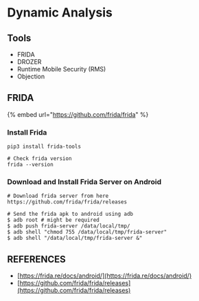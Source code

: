 # Dynamic Analysis

## Tools

* FRIDA
* DROZER
* Runtime Mobile Security (RMS)
* Objection



## FRIDA

{% embed url="https://github.com/frida/frida" %}

### Install Frida

```
pip3 install frida-tools

# Check frida version
frida --version
```

### Download and Install Frida Server on Android

```
# Download frida server from here
https://github.com/frida/frida/releases

# Send the frida apk to android using adb
$ adb root # might be required
$ adb push frida-server /data/local/tmp/
$ adb shell "chmod 755 /data/local/tmp/frida-server"
$ adb shell "/data/local/tmp/frida-server &"
```





## REFERENCES

* [https://frida.re/docs/android/](https://frida.re/docs/android/)
* [https://github.com/frida/frida/releases](https://github.com/frida/frida/releases)

